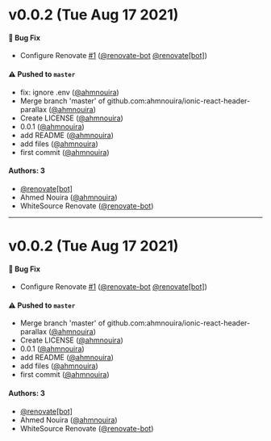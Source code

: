 # v0.0.2 (Tue Aug 17 2021)

#### 🐛 Bug Fix

- Configure Renovate [#1](https://github.com/ahmnouira/ionic-react-header-parallax/pull/1) ([@renovate-bot](https://github.com/renovate-bot) [@renovate[bot]](https://github.com/renovate[bot]))

#### ⚠️ Pushed to `master`

- fix: ignore .env ([@ahmnouira](https://github.com/ahmnouira))
- Merge branch 'master' of github.com:ahmnouira/ionic-react-header-parallax ([@ahmnouira](https://github.com/ahmnouira))
- Create LICENSE ([@ahmnouira](https://github.com/ahmnouira))
- 0.0.1 ([@ahmnouira](https://github.com/ahmnouira))
- add README ([@ahmnouira](https://github.com/ahmnouira))
- add files ([@ahmnouira](https://github.com/ahmnouira))
- first commit ([@ahmnouira](https://github.com/ahmnouira))

#### Authors: 3

- [@renovate[bot]](https://github.com/renovate[bot])
- Ahmed Nouira ([@ahmnouira](https://github.com/ahmnouira))
- WhiteSource Renovate ([@renovate-bot](https://github.com/renovate-bot))

---

# v0.0.2 (Tue Aug 17 2021)

#### 🐛 Bug Fix

- Configure Renovate [#1](https://github.com/ahmnouira/ionic-react-header-parallax/pull/1) ([@renovate-bot](https://github.com/renovate-bot) [@renovate[bot]](https://github.com/renovate[bot]))

#### ⚠️ Pushed to `master`

- Merge branch 'master' of github.com:ahmnouira/ionic-react-header-parallax ([@ahmnouira](https://github.com/ahmnouira))
- Create LICENSE ([@ahmnouira](https://github.com/ahmnouira))
- 0.0.1 ([@ahmnouira](https://github.com/ahmnouira))
- add README ([@ahmnouira](https://github.com/ahmnouira))
- add files ([@ahmnouira](https://github.com/ahmnouira))
- first commit ([@ahmnouira](https://github.com/ahmnouira))

#### Authors: 3

- [@renovate[bot]](https://github.com/renovate[bot])
- Ahmed Nouira ([@ahmnouira](https://github.com/ahmnouira))
- WhiteSource Renovate ([@renovate-bot](https://github.com/renovate-bot))
